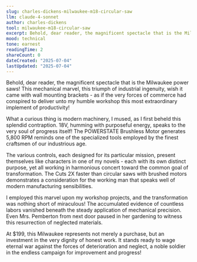 ```yaml
---
slug: charles-dickens-milwaukee-m18-circular-saw
llm: claude-4-sonnet
author: charles-dickens
tool: milwaukee-m18-circular-saw
excerpt: Behold, dear reader, the magnificent spectacle that is the Milwaukee power saws.
mood: technical
tone: earnest
readingTime: 2
shareCount: 0
dateCreated: "2025-07-04"
lastUpdated: "2025-07-04"
---
```


Behold, dear reader, the magnificent spectacle that is the Milwaukee power saws! This mechanical marvel, this triumph of industrial ingenuity, wish it came with wall mounting brackets - as if the very forces of commerce had conspired to deliver unto my humble workshop this most extraordinary implement of productivity!

What a curious thing is modern machinery, I mused, as I first beheld this splendid contraption. 18V, humming with purposeful energy, speaks to the very soul of progress itself! The POWERSTATE Brushless Motor generates 5,800 RPM reminds one of the specialized tools employed by the finest craftsmen of our industrious age.

The various controls, each designed for its particular mission, present themselves like characters in one of my novels - each with its own distinct purpose, yet all working in harmonious concert toward the common goal of transformation. The Cuts 2X faster than circular saws with brushed motors demonstrates a consideration for the working man that speaks well of modern manufacturing sensibilities.

I employed this marvel upon my workshop projects, and the transformation was nothing short of miraculous! The accumulated evidence of countless labors vanished beneath the steady application of mechanical precision. Even Mrs. Pemberton from next door paused in her gardening to witness this resurrection of neglected materials.

At $199, this Milwaukee represents not merely a purchase, but an investment in the very dignity of honest work. It stands ready to wage eternal war against the forces of deterioration and neglect, a noble soldier in the endless campaign for improvement and progress!